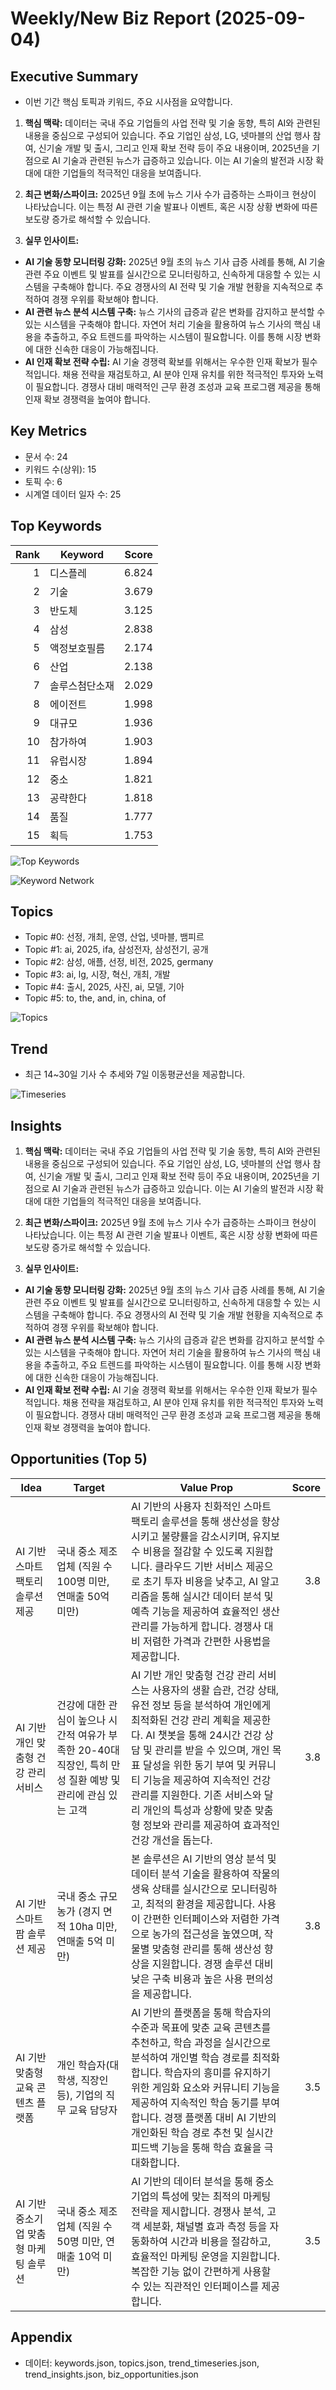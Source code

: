 # Weekly/New Biz Report (2025-09-04)

## Executive Summary

- 이번 기간 핵심 토픽과 키워드, 주요 시사점을 요약합니다.

1. **핵심 맥락:**  데이터는 국내 주요 기업들의 사업 전략 및 기술 동향, 특히 AI와 관련된 내용을 중심으로 구성되어 있습니다.  주요 기업인 삼성, LG, 넷마블의  산업 행사 참여, 신기술 개발 및 출시, 그리고 인재 확보 전략 등이 주요 내용이며,  2025년을 기점으로 AI 기술과 관련된 뉴스가 급증하고 있습니다.  이는 AI 기술의 발전과 시장 확대에 대한 기업들의 적극적인 대응을 보여줍니다.


2. **최근 변화/스파이크:** 2025년 9월 초에 뉴스 기사 수가 급증하는 스파이크 현상이 나타났습니다.  이는 특정 AI 관련 기술 발표나 이벤트, 혹은 시장 상황 변화에 따른 보도량 증가로 해석할 수 있습니다.


3. **실무 인사이트:**

* **AI 기술 동향 모니터링 강화:**  2025년 9월 초의 뉴스 기사 급증 사례를 통해, AI 기술 관련 주요 이벤트 및 발표를 실시간으로 모니터링하고,  신속하게 대응할 수 있는 시스템을 구축해야 합니다.  주요 경쟁사의 AI 전략 및 기술 개발 현황을 지속적으로 추적하여 경쟁 우위를 확보해야 합니다.
* **AI 관련 뉴스 분석 시스템 구축:**  뉴스 기사의 급증과 같은 변화를 감지하고 분석할 수 있는 시스템을 구축해야 합니다.  자연어 처리 기술을 활용하여 뉴스 기사의 핵심 내용을 추출하고,  주요 트렌드를 파악하는 시스템이 필요합니다. 이를 통해 시장 변화에 대한 신속한 대응이 가능해집니다.
* **AI 인재 확보 전략 수립:**  AI 기술 경쟁력 확보를 위해서는 우수한 인재 확보가 필수적입니다.  채용 전략을 재검토하고,  AI 분야 인재 유치를 위한 적극적인 투자와 노력이 필요합니다.  경쟁사 대비 매력적인 근무 환경 조성과 교육 프로그램 제공을 통해 인재 확보 경쟁력을 높여야 합니다.

## Key Metrics

- 문서 수: 24
- 키워드 수(상위): 15
- 토픽 수: 6
- 시계열 데이터 일자 수: 25

## Top Keywords

| Rank | Keyword | Score |
|---:|---|---:|
| 1 | 디스플레 | 6.824 |
| 2 | 기술 | 3.679 |
| 3 | 반도체 | 3.125 |
| 4 | 삼성 | 2.838 |
| 5 | 액정보호필름 | 2.174 |
| 6 | 산업 | 2.138 |
| 7 | 솔루스첨단소재 | 2.029 |
| 8 | 에이전트 | 1.998 |
| 9 | 대규모 | 1.936 |
| 10 | 참가하여 | 1.903 |
| 11 | 유럽시장 | 1.894 |
| 12 | 중소 | 1.821 |
| 13 | 공략한다 | 1.818 |
| 14 | 품질 | 1.777 |
| 15 | 획득 | 1.753 |

![Top Keywords](fig/top_keywords.png)

![Keyword Network](fig/keyword_network.png)

## Topics

- Topic #0: 선정, 개최, 운영, 산업, 넷마블, 뱀피르
- Topic #1: ai, 2025, ifa, 삼성전자, 삼성전기, 공개
- Topic #2: 삼성, 애플, 선정, 비전, 2025, germany
- Topic #3: ai, lg, 시장, 혁신, 개최, 개발
- Topic #4: 출시, 2025, 사진, ai, 모델, 기아
- Topic #5: to, the, and, in, china, of

![Topics](fig/topics.png)

## Trend

- 최근 14~30일 기사 수 추세와 7일 이동평균선을 제공합니다.

![Timeseries](fig/timeseries.png)

## Insights

1. **핵심 맥락:**  데이터는 국내 주요 기업들의 사업 전략 및 기술 동향, 특히 AI와 관련된 내용을 중심으로 구성되어 있습니다.  주요 기업인 삼성, LG, 넷마블의  산업 행사 참여, 신기술 개발 및 출시, 그리고 인재 확보 전략 등이 주요 내용이며,  2025년을 기점으로 AI 기술과 관련된 뉴스가 급증하고 있습니다.  이는 AI 기술의 발전과 시장 확대에 대한 기업들의 적극적인 대응을 보여줍니다.


2. **최근 변화/스파이크:** 2025년 9월 초에 뉴스 기사 수가 급증하는 스파이크 현상이 나타났습니다.  이는 특정 AI 관련 기술 발표나 이벤트, 혹은 시장 상황 변화에 따른 보도량 증가로 해석할 수 있습니다.


3. **실무 인사이트:**

* **AI 기술 동향 모니터링 강화:**  2025년 9월 초의 뉴스 기사 급증 사례를 통해, AI 기술 관련 주요 이벤트 및 발표를 실시간으로 모니터링하고,  신속하게 대응할 수 있는 시스템을 구축해야 합니다.  주요 경쟁사의 AI 전략 및 기술 개발 현황을 지속적으로 추적하여 경쟁 우위를 확보해야 합니다.
* **AI 관련 뉴스 분석 시스템 구축:**  뉴스 기사의 급증과 같은 변화를 감지하고 분석할 수 있는 시스템을 구축해야 합니다.  자연어 처리 기술을 활용하여 뉴스 기사의 핵심 내용을 추출하고,  주요 트렌드를 파악하는 시스템이 필요합니다. 이를 통해 시장 변화에 대한 신속한 대응이 가능해집니다.
* **AI 인재 확보 전략 수립:**  AI 기술 경쟁력 확보를 위해서는 우수한 인재 확보가 필수적입니다.  채용 전략을 재검토하고,  AI 분야 인재 유치를 위한 적극적인 투자와 노력이 필요합니다.  경쟁사 대비 매력적인 근무 환경 조성과 교육 프로그램 제공을 통해 인재 확보 경쟁력을 높여야 합니다.

## Opportunities (Top 5)

| Idea | Target | Value Prop | Score |
|---|---|---|---:|
| AI 기반 스마트 팩토리 솔루션 제공 | 국내 중소 제조업체 (직원 수 100명 미만, 연매출 50억 미만) | AI 기반의 사용자 친화적인 스마트 팩토리 솔루션을 통해 생산성을 향상시키고 불량률을 감소시키며, 유지보수 비용을 절감할 수 있도록 지원합니다.  클라우드 기반 서비스 제공으로 초기 투자 비용을 낮추고, AI 알고리즘을 통해 실시간 데이터 분석 및 예측 기능을 제공하여 효율적인 생산 관리를 가능하게 합니다. 경쟁사 대비 저렴한 가격과 간편한 사용법을 제공합니다. | 3.8 |
| AI 기반 개인 맞춤형 건강 관리 서비스 | 건강에 대한 관심이 높으나 시간적 여유가 부족한 20-40대 직장인, 특히 만성 질환 예방 및 관리에 관심 있는 고객 | AI 기반 개인 맞춤형 건강 관리 서비스는 사용자의 생활 습관, 건강 상태, 유전 정보 등을 분석하여 개인에게 최적화된 건강 관리 계획을 제공한다.  AI 챗봇을 통해 24시간 건강 상담 및 관리를 받을 수 있으며, 개인 목표 달성을 위한 동기 부여 및 커뮤니티 기능을 제공하여 지속적인 건강 관리를 지원한다. 기존 서비스와 달리 개인의 특성과 상황에 맞춘 맞춤형 정보와 관리를 제공하여 효과적인 건강 개선을 돕는다. | 3.8 |
| AI 기반 스마트팜 솔루션 제공 | 국내 중소 규모 농가 (경지 면적 10ha 미만, 연매출 5억 미만) | 본 솔루션은 AI 기반의 영상 분석 및 데이터 분석 기술을 활용하여 작물의 생육 상태를 실시간으로 모니터링하고, 최적의 환경을 제공합니다. 사용이 간편한 인터페이스와 저렴한 가격으로 농가의 접근성을 높였으며, 작물별 맞춤형 관리를 통해 생산성 향상을 지원합니다. 경쟁 솔루션 대비 낮은 구축 비용과 높은 사용 편의성을 제공합니다. | 3.8 |
| AI 기반 맞춤형 교육 콘텐츠 플랫폼 | 개인 학습자(대학생, 직장인 등), 기업의 직무 교육 담당자 | AI 기반의 플랫폼을 통해 학습자의 수준과 목표에 맞춘 교육 콘텐츠를 추천하고, 학습 과정을 실시간으로 분석하여 개인별 학습 경로를 최적화합니다.  학습자의 흥미를 유지하기 위한 게임화 요소와 커뮤니티 기능을 제공하여 지속적인 학습 동기를 부여합니다. 경쟁 플랫폼 대비 AI 기반의 개인화된 학습 경로 추천 및 실시간 피드백 기능을 통해 학습 효율을 극대화합니다. | 3.5 |
| AI 기반 중소기업 맞춤형 마케팅 솔루션 | 국내 중소 제조업체 (직원 수 50명 미만, 연매출 10억 미만) | AI 기반의 데이터 분석을 통해 중소기업의 특성에 맞는 최적의 마케팅 전략을 제시합니다.  경쟁사 분석, 고객 세분화, 채널별 효과 측정 등을 자동화하여 시간과 비용을 절감하고, 효율적인 마케팅 운영을 지원합니다.  복잡한 기능 없이 간편하게 사용할 수 있는 직관적인 인터페이스를 제공합니다. | 3.5 |

## Appendix

- 데이터: keywords.json, topics.json, trend_timeseries.json, trend_insights.json, biz_opportunities.json